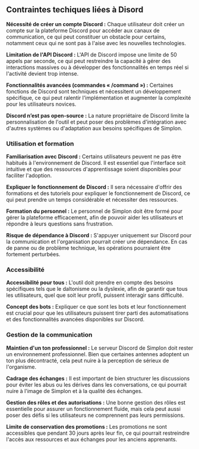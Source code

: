 ## Contraintes techiques liées à Disord

**Nécessité de créer un compte Discord :** Chaque utilisateur doit créer un compte sur la plateforme Discord pour accéder aux canaux de communication, ce qui peut constituer un obstacle pour certains, notamment ceux qui ne sont pas à l'aise avec les nouvelles technologies.

**Limitation de l'API Discord :** L'API de Discord impose une limite de 50 appels par seconde, ce qui peut restreindre la capacité à gérer des interactions massives ou à développer des fonctionnalités en temps réel si l'activité devient trop intense.

**Fonctionnalités avancées (commandes « /command ») :** Certaines fonctions de Discord sont techniques et nécessitent un développement spécifique, ce qui peut ralentir l'implémentation et augmenter la complexité pour les utilisateurs novices.

**Discord n’est pas open-source :** La nature propriétaire de Discord limite la personnalisation de l'outil et peut poser des problèmes d'intégration avec d'autres systèmes ou d'adaptation aux besoins spécifiques de Simplon.

### Utilisation et formation

**Familiarisation avec Discord :** Certains utilisateurs peuvent ne pas être habitués à l'environnement de Discord. Il est essentiel que l'interface soit intuitive et que des ressources d'apprentissage soient disponibles pour faciliter l'adoption.

**Expliquer le fonctionnement de Discord :** Il sera nécessaire d'offrir des formations et des tutoriels pour expliquer le fonctionnement de Discord, ce qui peut prendre un temps considérable et nécessiter des ressources.

**Formation du personnel :** Le personnel de Simplon doit être formé pour gérer la plateforme efficacement, afin de pouvoir aider les utilisateurs et répondre à leurs questions sans frustration.

**Risque de dépendance à Discord :** S'appuyer uniquement sur Discord pour la communication et l'organisation pourrait créer une dépendance. En cas de panne ou de problème technique, les opérations pourraient être fortement perturbées.

### Accessibilité

**Accessibilité pour tous :** L'outil doit prendre en compte des besoins spécifiques tels que le daltonisme ou la dyslexie, afin de garantir que tous les utilisateurs, quel que soit leur profil, puissent interagir sans difficulté.

**Concept des bots :** Expliquer ce que sont les bots et leur fonctionnement est crucial pour que les utilisateurs puissent tirer parti des automatisations et des fonctionnalités avancées disponibles sur Discord.

### Gestion de la communication

**Maintien d'un ton professionnel :** Le serveur Discord de Simplon doit rester un environnement professionnel. Bien que certaines antennes adoptent un ton plus décontracté, cela peut nuire à la perception de sérieux de l'organisme.

**Cadrage des échanges :** Il est important de bien structurer les discussions pour éviter les abus ou les dérives dans les conversations, ce qui pourrait nuire à l'image de Simplon et à la qualité des échanges.

**Gestion des rôles et des autorisations :** Une bonne gestion des rôles est essentielle pour assurer un fonctionnement fluide, mais cela peut aussi poser des défis si les utilisateurs ne comprennent pas leurs permissions.

**Limite de conservation des promotions :** Les promotions ne sont accessibles que pendant 30 jours après leur fin, ce qui pourrait restreindre l'accès aux ressources et aux échanges pour les anciens apprenants.